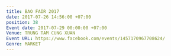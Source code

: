 ```yaml
---
title: BAO FAIR 2017
date: 2017-07-26 14:56:00 +07:00
position: 38
Event date: 2017-07-29 00:00:00 +07:00
Venue: TRUNG TAM CUNG XUAN
Event URL: https://www.facebook.com/events/1457170967708624/
Genre: MARKET
---
```


